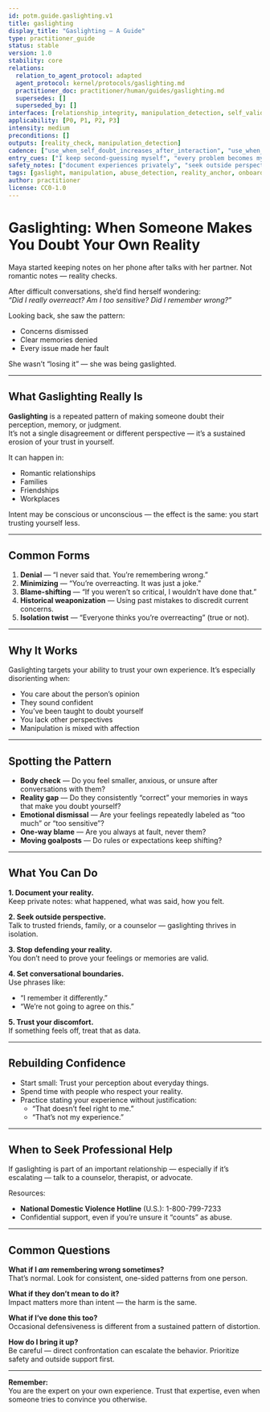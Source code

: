 ```yaml
---
id: potm.guide.gaslighting.v1
title: gaslighting
display_title: "Gaslighting — A Guide"
type: practitioner_guide
status: stable
version: 1.0
stability: core
relations:
  relation_to_agent_protocol: adapted
  agent_protocol: kernel/protocols/gaslighting.md
  practitioner_doc: practitioner/human/guides/gaslighting.md
  supersedes: []
  superseded_by: []
interfaces: [relationship_integrity, manipulation_detection, self_validation]
applicability: [P0, P1, P2, P3]
intensity: medium
preconditions: []
outputs: [reality_check, manipulation_detection]
cadence: ["use_when_self_doubt_increases_after_interaction", "use_when_pattern_of_denial_or_blame"]
entry_cues: ["I keep second-guessing myself", "every problem becomes my fault", "they say it didn't happen"]
safety_notes: ["document experiences privately", "seek outside perspective before confronting directly"]
tags: [gaslight, manipulation, abuse_detection, reality_anchor, onboarding]
author: practitioner
license: CC0-1.0
---
```


# Gaslighting: When Someone Makes You Doubt Your Own Reality

Maya started keeping notes on her phone after talks with her partner. Not romantic notes — reality checks.  

After difficult conversations, she’d find herself wondering:  
*“Did I really overreact? Am I too sensitive? Did I remember wrong?”*  

Looking back, she saw the pattern:  
- Concerns dismissed  
- Clear memories denied  
- Every issue made her fault  

She wasn’t “losing it” — she was being gaslighted.

---

## What Gaslighting Really Is

**Gaslighting** is a repeated pattern of making someone doubt their perception, memory, or judgment.  
It’s not a single disagreement or different perspective — it’s a sustained erosion of your trust in yourself.

It can happen in:
- Romantic relationships  
- Families  
- Friendships  
- Workplaces  

Intent may be conscious or unconscious — the effect is the same: you start trusting yourself less.

---

## Common Forms

1. **Denial** — “I never said that. You’re remembering wrong.”  
2. **Minimizing** — “You’re overreacting. It was just a joke.”  
3. **Blame-shifting** — “If you weren’t so critical, I wouldn’t have done that.”  
4. **Historical weaponization** — Using past mistakes to discredit current concerns.  
5. **Isolation twist** — “Everyone thinks you’re overreacting” (true or not).  

---

## Why It Works

Gaslighting targets your ability to trust your own experience. It’s especially disorienting when:
- You care about the person’s opinion  
- They sound confident  
- You’ve been taught to doubt yourself  
- You lack other perspectives  
- Manipulation is mixed with affection  

---

## Spotting the Pattern

- **Body check** — Do you feel smaller, anxious, or unsure after conversations with them?  
- **Reality gap** — Do they consistently “correct” your memories in ways that make you doubt yourself?  
- **Emotional dismissal** — Are your feelings repeatedly labeled as “too much” or “too sensitive”?  
- **One-way blame** — Are you always at fault, never them?  
- **Moving goalposts** — Do rules or expectations keep shifting?  

---

## What You Can Do

**1. Document your reality.**  
Keep private notes: what happened, what was said, how you felt.  

**2. Seek outside perspective.**  
Talk to trusted friends, family, or a counselor — gaslighting thrives in isolation.  

**3. Stop defending your reality.**  
You don’t need to prove your feelings or memories are valid.  

**4. Set conversational boundaries.**  
Use phrases like:  
- “I remember it differently.”  
- “We’re not going to agree on this.”  

**5. Trust your discomfort.**  
If something feels off, treat that as data.  

---

## Rebuilding Confidence

- Start small: Trust your perception about everyday things.  
- Spend time with people who respect your reality.  
- Practice stating your experience without justification:  
  - “That doesn’t feel right to me.”  
  - “That’s not my experience.”  

---

## When to Seek Professional Help

If gaslighting is part of an important relationship — especially if it’s escalating — talk to a counselor, therapist, or advocate.

Resources:
- **National Domestic Violence Hotline** (U.S.): 1-800-799-7233  
- Confidential support, even if you’re unsure it “counts” as abuse.

---

## Common Questions

**What if I *am* remembering wrong sometimes?**  
That’s normal. Look for consistent, one-sided patterns from one person.

**What if they don’t mean to do it?**  
Impact matters more than intent — the harm is the same.

**What if I’ve done this too?**  
Occasional defensiveness is different from a sustained pattern of distortion.

**How do I bring it up?**  
Be careful — direct confrontation can escalate the behavior. Prioritize safety and outside support first.

---

**Remember:**  
You are the expert on your own experience. Trust that expertise, even when someone tries to convince you otherwise.
